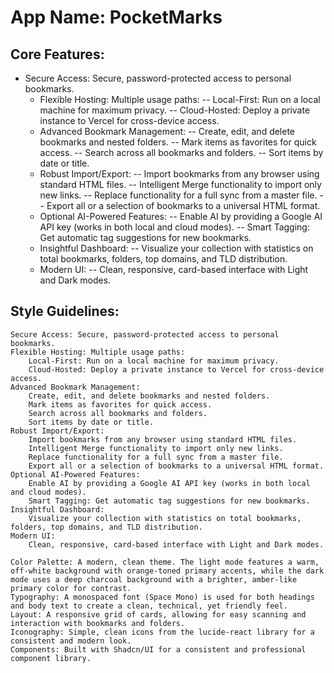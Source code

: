 # **App Name**: PocketMarks

## Core Features:
- Secure Access: Secure, password-protected access to personal bookmarks.
    - Flexible Hosting: Multiple usage paths:
        -- Local-First: Run on a local machine for maximum privacy.
        -- Cloud-Hosted: Deploy a private instance to Vercel for cross-device access.
    - Advanced Bookmark Management:
        -- Create, edit, and delete bookmarks and nested folders.
        -- Mark items as favorites for quick access.
        -- Search across all bookmarks and folders.
        -- Sort items by date or title.
    - Robust Import/Export:
        -- Import bookmarks from any browser using standard HTML files.
        -- Intelligent Merge functionality to import only new links.
        -- Replace functionality for a full sync from a master file.
        -- Export all or a selection of bookmarks to a universal HTML format.
    - Optional AI-Powered Features:
        -- Enable AI by providing a Google AI API key (works in both local and cloud modes).
        -- Smart Tagging: Get automatic tag suggestions for new bookmarks.
    - Insightful Dashboard:
        -- Visualize your collection with statistics on total bookmarks, folders, top domains, and TLD distribution.
    - Modern UI:
        -- Clean, responsive, card-based interface with Light and Dark modes.



## Style Guidelines:

    Secure Access: Secure, password-protected access to personal bookmarks.
    Flexible Hosting: Multiple usage paths:
        Local-First: Run on a local machine for maximum privacy.
        Cloud-Hosted: Deploy a private instance to Vercel for cross-device access.
    Advanced Bookmark Management:
        Create, edit, and delete bookmarks and nested folders.
        Mark items as favorites for quick access.
        Search across all bookmarks and folders.
        Sort items by date or title.
    Robust Import/Export:
        Import bookmarks from any browser using standard HTML files.
        Intelligent Merge functionality to import only new links.
        Replace functionality for a full sync from a master file.
        Export all or a selection of bookmarks to a universal HTML format.
    Optional AI-Powered Features:
        Enable AI by providing a Google AI API key (works in both local and cloud modes).
        Smart Tagging: Get automatic tag suggestions for new bookmarks.
    Insightful Dashboard:
        Visualize your collection with statistics on total bookmarks, folders, top domains, and TLD distribution.
    Modern UI:
        Clean, responsive, card-based interface with Light and Dark modes.

    Color Palette: A modern, clean theme. The light mode features a warm, off-white background with orange-toned primary accents, while the dark mode uses a deep charcoal background with a brighter, amber-like primary color for contrast.
    Typography: A monospaced font (Space Mono) is used for both headings and body text to create a clean, technical, yet friendly feel.
    Layout: A responsive grid of cards, allowing for easy scanning and interaction with bookmarks and folders.
    Iconography: Simple, clean icons from the lucide-react library for a consistent and modern look.
    Components: Built with Shadcn/UI for a consistent and professional component library.
